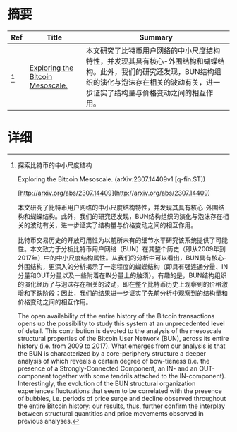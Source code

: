 # 摘要

| Ref | Title | Summary |
| --- | --- | --- |
| [^1] | [Exploring the Bitcoin Mesoscale.](http://arxiv.org/abs/2307.14409) | 本文研究了比特币用户网络的中小尺度结构特性，并发现其具有核心-外围结构和蝴蝶结构。此外，我们的研究还发现，BUN结构组织的演化与泡沫存在相关的波动有关，进一步证实了结构量与价格变动之间的相互作用。 |

# 详细

[^1]: 探索比特币的中小尺度结构

    Exploring the Bitcoin Mesoscale. (arXiv:2307.14409v1 [q-fin.ST])

    [http://arxiv.org/abs/2307.14409](http://arxiv.org/abs/2307.14409)

    本文研究了比特币用户网络的中小尺度结构特性，并发现其具有核心-外围结构和蝴蝶结构。此外，我们的研究还发现，BUN结构组织的演化与泡沫存在相关的波动有关，进一步证实了结构量与价格变动之间的相互作用。

    

    比特币交易历史的开放可用性为以前所未有的细节水平研究该系统提供了可能性。本文致力于分析比特币用户网络（BUN）在其整个历史（即从2009年到2017年）中的中小尺度结构属性。从我们的分析中可以看出，BUN具有核心-外围结构，更深入的分析揭示了一定程度的蝴蝶结构（即具有强连通分量、IN分量和OUT分量以及一些附着在IN分量上的触须）。有趣的是，BUN结构组织的演化经历了与泡沫存在相关的波动，即在整个比特币历史上观察到的价格激增和下跌阶段：因此，我们的结果进一步证实了先前分析中观察到的结构量和价格变动之间的相互作用。

    The open availability of the entire history of the Bitcoin transactions opens up the possibility to study this system at an unprecedented level of detail. This contribution is devoted to the analysis of the mesoscale structural properties of the Bitcoin User Network (BUN), across its entire history (i.e. from 2009 to 2017). What emerges from our analysis is that the BUN is characterized by a core-periphery structure a deeper analysis of which reveals a certain degree of bow-tieness (i.e. the presence of a Strongly-Connected Component, an IN- and an OUT-component together with some tendrils attached to the IN-component). Interestingly, the evolution of the BUN structural organization experiences fluctuations that seem to be correlated with the presence of bubbles, i.e. periods of price surge and decline observed throughout the entire Bitcoin history: our results, thus, further confirm the interplay between structural quantities and price movements observed in previous analyses.
    

